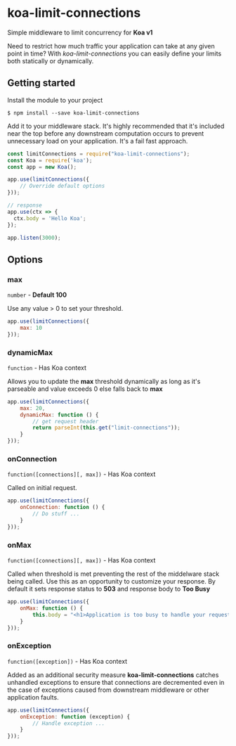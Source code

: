 # koa-limit-connections
Simple middleware to limit concurrency for __Koa v1__

Need to restrict how much traffic your application can take at any given point in time? With *koa-limit-connections* you can easily define your limits both statically or dynamically.

## Getting started
Install the module to your project
```
$ npm install --save koa-limit-connections
```

Add it to your middleware stack. It's highly recommended that it's included near the top before any downstream computation occurs to prevent unnecessary load on your application. It's a fail fast approach.

```js
const limitConnections = require("koa-limit-connections");
const Koa = require('koa');
const app = new Koa();

app.use(limitConnections({
    // Override default options
}));

// response
app.use(ctx => {
  ctx.body = 'Hello Koa';
});

app.listen(3000);
```

## Options

### max
`number` - **Default 100**


Use any value > 0 to set your threshold.

```js
app.use(limitConnections({
    max: 10
}));
```


### dynamicMax
`function` - Has Koa context


Allows you to update the **max** threshold dynamically as long as it's parseable and value exceeds 0 else falls back to **max**

```js
app.use(limitConnections({
    max: 20,
    dynamicMax: function () {
        // get request header
        return parseInt(this.get("limit-connections"));
    }
}));
```


### onConnection
`function([connections][, max])` - Has Koa context


Called on initial request.

```js
app.use(limitConnections({
    onConnection: function () {
        // Do stuff ...
    }
}));
```


### onMax
`function([connections][, max])` - Has Koa context


Called when threshold is met preventing the rest of the middelware stack being called. Use this as an opportunity to customize your response. By default it sets response status to **503** and response body to **Too Busy**

```js
app.use(limitConnections({
    onMax: function () {
        this.body = "<h1>Application is too busy to handle your request</h1>";
    }
}));
```


### onException
`function([exception])` - Has Koa context


Added as an additional security measure **koa-limit-connections** catches unhandled exceptions to ensure that connections are decremented even in the case of exceptions caused from downstream middleware or other application faults.

```js
app.use(limitConnections({
    onException: function (exception) {
        // Handle exception ...
    }
}));
```
